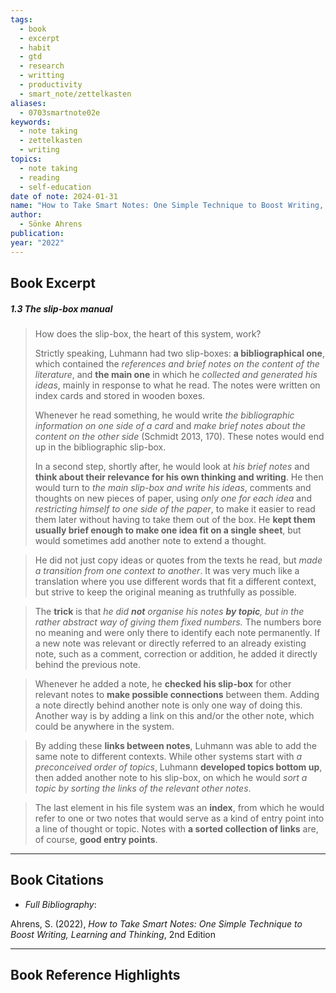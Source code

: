 ```yaml
---
tags:
  - book
  - excerpt
  - habit
  - gtd
  - research
  - writting
  - productivity
  - smart_note/zettelkasten
aliases:
  - 0703smartnote02e
keywords:
  - note taking
  - zettelkasten
  - writing
topics:
  - note taking
  - reading
  - self-education
date of note: 2024-01-31
name: "How to Take Smart Notes: One Simple Technique to Boost Writing, Learning and Thinking"
author:
  - Sönke Ahrens
publication: 
year: "2022"
---
```


## Book Excerpt

##### 1.3 The slip-box manual

> How does the slip-box, the heart of this system, work?
> 
> Strictly speaking, Luhmann had two slip-boxes: **a bibliographical one**, which contained the *references and brief notes on the content of the literature*, and **the main one** in which he *collected and generated his ideas*, mainly in response to what he read. The notes were written on index cards and stored in wooden boxes.
> 
> Whenever he read something, he would write *the bibliographic information on one side of a card* and *make brief notes about the content on the other side* (Schmidt 2013, 170). These notes would end up in the bibliographic slip-box. 
> 
> In a second step, shortly after, he would look at *his brief notes* and **think about their relevance for his own thinking and writing**. He then would turn to *the main slip-box and write his ideas*, comments and thoughts on new pieces of paper, using *only one for each idea* and *restricting himself to one side of the paper*, to make it easier to read them later without having to take them out of the box. He **kept them usually brief enough to make one idea fit on a single sheet**, but would sometimes add another note to extend a thought.

>He did not just copy ideas or quotes from the texts he read, but *made a transition from one context to another*. It was very much like a translation where you use different words that fit a different context, but strive to keep the original meaning as truthfully as possible.

>The **trick** is that *he did **not** organise his notes **by topic**, but in the rather abstract way of giving them fixed numbers.* The numbers bore no meaning and were only there to identify each note permanently. If a new note was relevant or directly referred to an already existing note, such as a comment, correction or addition, he added it directly behind the previous note.

>Whenever he added a note, he **checked his slip-box** for other relevant notes to **make possible connections** between them. Adding a note directly behind another note is only one way of doing this. Another way is by adding a link on this and/or the other note, which could be anywhere in the system. 

>By adding these **links between notes**, Luhmann was able to add the same note to different contexts. While other systems start with *a preconceived order of topics*, Luhmann **developed topics bottom up**, then added another note to his slip-box, on which he would *sort a topic by sorting the links of the relevant other notes*.

>The last element in his file system was an **index**, from which he would refer to one or two notes that would serve as a kind of entry point into a line of thought or topic. Notes with **a sorted collection of links** are, of course, **good entry points**.

----------
## Book Citations

- *Full Bibliography*:

Ahrens, S. (2022), *How to Take Smart Notes: One Simple Technique to Boost Writing, Learning and Thinking*, 2nd Edition 


-----------
##  Book Reference Highlights
